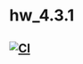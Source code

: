 # hw_4.3.1
## [![CI](https://github.com/ValeriaSpektor/hw_4.3.1/actions/workflows/blank.yml/badge.svg)](https://github.com/ValeriaSpektor/hw_4.3.1/actions/workflows/blank.yml)
